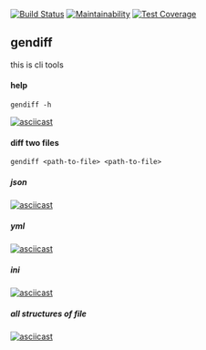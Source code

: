 [![Build Status](https://travis-ci.com/belnowivan/project-lvl2-s365.svg?branch=master)](https://travis-ci.com/belnowivan/project-lvl2-s365)
[![Maintainability](https://api.codeclimate.com/v1/badges/ee9b78a589c7d01c2bb6/maintainability)](https://codeclimate.com/github/belnowivan/project-lvl2-s365/maintainability)
[![Test Coverage](https://api.codeclimate.com/v1/badges/ee9b78a589c7d01c2bb6/test_coverage)](https://codeclimate.com/github/belnowivan/project-lvl2-s365/test_coverage)

## gendiff

this is cli tools

 #### help
 ``` gendiff -h ```
 
[![asciicast](https://asciinema.org/a/An9SC0ymS2SZZ7ecfYQkCexOK.svg)](https://asciinema.org/a/An9SC0ymS2SZZ7ecfYQkCexOK)

#### diff two files

``` gendiff <path-to-file> <path-to-file> ```

##### json

[![asciicast](https://asciinema.org/a/xnWgL1S7eA2vmFG3g1gjqK61l.svg)](https://asciinema.org/a/xnWgL1S7eA2vmFG3g1gjqK61l)

##### yml

[![asciicast](https://asciinema.org/a/neUZnaP5Su2ycUBmk6zAJxVPy.svg)](https://asciinema.org/a/neUZnaP5Su2ycUBmk6zAJxVPy)

##### ini

[![asciicast](https://asciinema.org/a/3PwyMkX9b3Ti7QnWYk9ODsv0n.svg)](https://asciinema.org/a/3PwyMkX9b3Ti7QnWYk9ODsv0n)

##### all structures of file

[![asciicast](https://asciinema.org/a/TrJYoJtrP8EhBCciwtoWYEF2R.svg)](https://asciinema.org/a/TrJYoJtrP8EhBCciwtoWYEF2R)
